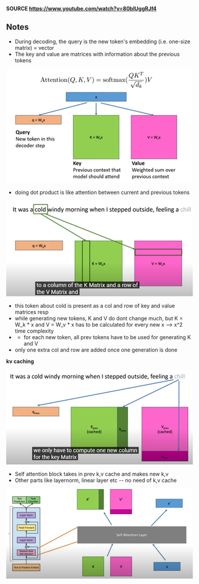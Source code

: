 **SOURCE https://www.youtube.com/watch?v=80bIUggRJf4**


## Notes
- During decoding, the query is the new token's embedding (i.e. one-size matrix) = vector
- The key and value are matrices with information about the previous tokens

<img src="image-1.png" alt="drawing" width="700"/>

- doing dot product is like attention between current and previous tokens

<img src="image-2.png" alt="drawing" width="700"/>

- this token about cold is present as a col and row of key and value matrices resp
- while generating new tokens, K and V do dont change much, but K = W_k * x and V = W_v * x has to be calculated for every new x --> x^2 time complexity
- - for each new token, all prev tokens have to be used for generating K and V
- only one extra col and row are added once one generation is done

**kv caching**

<img src="image-3.png" alt="drawing" width="700"/>


- Self attention block takes in prev k,v cache and makes new k,v
- Other parts like layernorm, linear layer etc -- no need of k,v cache
<img src="image-4.png" alt="drawing" width="700"/>
